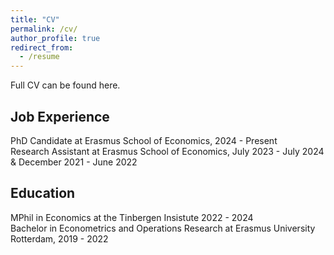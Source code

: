 ```yaml
---
title: "CV"
permalink: /cv/
author_profile: true
redirect_from:
  - /resume
---
```


Full CV can be found here.  

## Job Experience
PhD Candidate at Erasmus School of Economics, 2024 - Present  
Research Assistant at Erasmus School of Economics, July 2023 - July 2024 & December 2021 - June 2022  

## Education
MPhil in Economics at the Tinbergen Insistute 2022 - 2024  
Bachelor in Econometrics and Operations Research at Erasmus University Rotterdam, 2019 - 2022  

